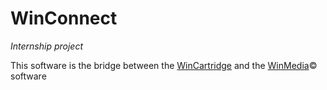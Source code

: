 # WinConnect
*Internship project*

This software is the bridge between the [WinCartridge](https://github.com/drogeek/WinCartridge) and the [WinMedia](http://winmedia.org)© software
